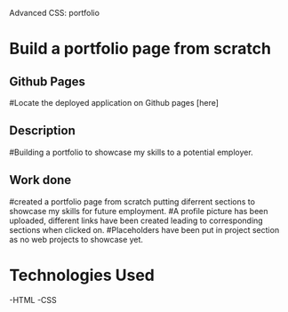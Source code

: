 Advanced CSS: portfolio
# Build a portfolio page from scratch

## Github Pages
#Locate the deployed application on Github pages [here]

## Description
#Building a portfolio to showcase my skills to a potential employer.    

## Work done
#created a portfolio page from scratch putting diferrent sections to showcase my skills for future employment.
#A profile picture has been uploaded, different links have been created leading to corresponding sections when clicked on.
#Placeholders have been put in project section as no web projects to showcase yet. 


# Technologies Used
-HTML
-CSS



